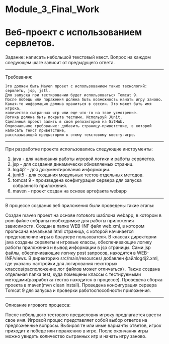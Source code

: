 # Module_3_Final_Work
Веб-проект с использованием сервлетов.
===========================================
Задание: написать небольшой текстовый квест. Вопрос на каждом следующем шаге зависит от предыдущего ответа.
*******************************************
Требования:

    Это должен быть Maven проект с использованием таких технологий: сервлеты, jsp, jstl.
    Для запуска при тестировании будет использоваться Tomcat 9.
    После победы или поражения должна быть возможность начать игру заново.
    Какая-то информация должна храниться в сессии. Это может быть имя игрока, 
    количество сыгранных игр или еще что-то на твое усмотрение.
    Логика должна быть покрыта тестами. Используй JUnit.
    Сделанный проект залить в свой репозиторий на GitHub.
    Опциональное требование: добавить страницу-приветствие, в которой написать текст приветствие, 
    рассказывающий предысторию к этому текстовому квесту-игре.
*******************************************
При разработке проекта использовались следующие инструменты:


1. java - для написания работы игровой логики и работы сервлетов.
2. jsp - для создания динамически обновляемых страниц.
3. log4j2 - для документирования информации.
4. junit5 - для создания модульных тестов отдельных методов. 
5. tomcat 9  - произведена конфигурация сервера для запуска собранного приложения.
6. maven - проект создан на основе артефакта webapp
*******************************************
В процессе создания веб приложения были проведены такие этапы:

Создан maven проект на основе готового шаблона webapp, в котором в pom файле собраны необходимые для работы приложения зависимости. 
Создан в папке WEB-INF файл web.xml, в котором прописана начальная html страница, с которой начинается представление игры в браузере пользователя. 
В классах директории java созданы сервлеты и игровые классы, обеспечивающие логику работы приложения и вывод информации в jsp страницы. 
Сами jsp файлы, обеспечивающие логику post запросов, находятся в WEB-INF/views. 
В директорию src/main/resources/ добавлен файлlog4j2.xml, где указаны настройки для логирования некоторых классов(расположение лог файлов может отличаться) .
Также создана отдельная папка test, куда помещены классы с тестируемыми методами(разработка тестов находится в процессе).
Проведена сборка проекта в maven(mvn clean install). 
Проведена конфигурация сервера Tomcat 9 для запуска и проверки работоспособности приложения.
*******************************************
Описание игрового процесса:

После небольшого тестового предисловия игроку предлагается ввести свое имя. 
Игровой процес представляет собой выбор ответов на предложенные вопросы.
Выбирая те или иные варианты ответов, игрок приходит к победе или поражению в игре.
После окончания игры можно увидеть количество сыгранных игр и начать игру заново.
